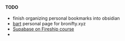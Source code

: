 #### TODO
- finish organizing personal bookmarks into obsidian
- [bart](https://github.com/bronifty/bartholomew) personal page for bronifty.xyz
- [Supabase on Fireship course](https://fireship.io/courses/supabase/)
- 

